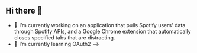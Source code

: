 ## Hi there 👋
- 🔭 I’m currently working on an application that pulls Spotify users' data through Spotify APIs, and a Google Chrome extension that automatically closes specified tabs that are distracting. 
- 🌱 I’m currently learning OAuth2
-->
